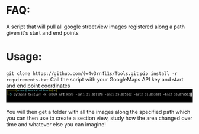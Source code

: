 # FAQ:
A script that will pull all google streetview images registered along a path given it's start and end points


# Usage:
`git clone https://github.com/0x4v3rn4l1s/Tools.git`
`pip install -r requirements.txt`
Call the script with your GoogleMaps API key and start and end point coordinates
![Alt text](image.png)

You will then get a folder with all the images along the specified path which you can then use to create a section view, study how the area changed over time and whatever else you can imagine! 